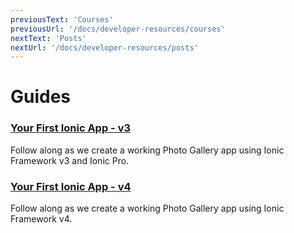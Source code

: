 ```yaml
---
previousText: 'Courses'
previousUrl: '/docs/developer-resources/courses'
nextText: 'Posts'
nextUrl: '/docs/developer-resources/posts'
---
```


# Guides

### [Your First Ionic App - v3](/docs/developer-resources/guides/first-app-v3/intro)
Follow along as we create a working Photo Gallery app using Ionic Framework v3 and Ionic Pro.

### [Your First Ionic App - v4](/docs/developer-resources/guides/first-app-v4/intro)
Follow along as we create a working Photo Gallery app using Ionic Framework v4.